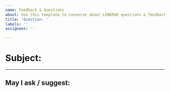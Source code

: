 ```yaml
---
name: Feedback & Questions
about: Use this template to converse about LENKRAD questions & feedback
title: 'Question: '
labels: ''
assignees: ''

---
```


# Subject: 

_____________________________________________________________________________

## May I ask / suggest:
